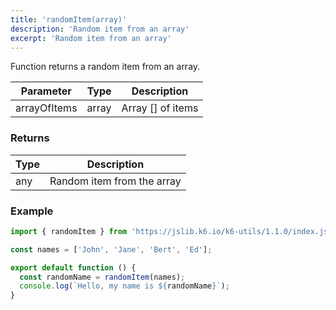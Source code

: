 ```yaml
---
title: 'randomItem(array)'
description: 'Random item from an array'
excerpt: 'Random item from an array'
---
```


Function returns a random item from an array.

| Parameter     | Type   | Description |
| ------------- | ------ |  --- |
| arrayOfItems  | array  | Array [] of items |


### Returns

| Type   | Description     |
| -----  | --------------- |
| any    | Random item from the array  |


### Example

<CodeGroup labels={[]}>

```javascript
import { randomItem } from 'https://jslib.k6.io/k6-utils/1.1.0/index.js';

const names = ['John', 'Jane', 'Bert', 'Ed'];

export default function () {
  const randomName = randomItem(names);
  console.log(`Hello, my name is ${randomName}`);
}
```

</CodeGroup>
